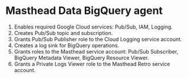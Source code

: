 # Masthead Data BigQuery agent

1. Enables required Google Cloud services: Pub/Sub, IAM, Logging.
2. Creates Pub/Sub topic and subscription.
3. Grants Pub/Sub Publisher role to the Cloud Logging service account.
4. Creates a log sink for BigQuery operations.
5. Grants roles to the Masthead service account: Pub/Sub Subscriber, BigQuery Metadata Viewer, BigQuery Resource Viewer.
6. Grants a Private Logs Viewer role to the Masthead Retro service account.
